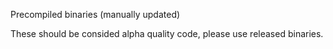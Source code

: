 Precompiled binaries (manually updated)

These should be consided alpha quality code, please use released binaries.
